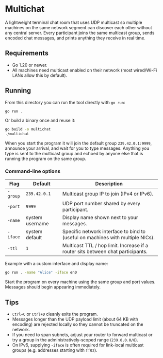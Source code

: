 # Multichat

A lightweight terminal chat room that uses UDP multicast so multiple machines on the same network segment can discover each other without any central server. Every participant joins the same multicast group, sends encoded chat messages, and prints anything they receive in real time.

## Requirements

- Go 1.20 or newer.
- All machines need multicast enabled on their network (most wired/Wi-Fi LANs allow this by default).

## Running

From this directory you can run the tool directly with `go run`:

```sh
go run .
```

Or build a binary once and reuse it:

```sh
go build -o multichat
./multichat
```

When you start the program it will join the default group `239.42.0.1:9999`, announce your arrival, and wait for you to type messages. Anything you type is sent to the multicast group and echoed by anyone else that is running the program on the same group.

### Command-line options

| Flag | Default | Description |
| ---- | ------- | ----------- |
| `-group` | `239.42.0.1` | Multicast group IP to join (IPv4 or IPv6). |
| `-port` | `9999` | UDP port number shared by every participant. |
| `-name` | system username | Display name shown next to your messages. |
| `-iface` | system default | Specific network interface to bind to (useful on machines with multiple NICs). |
| `-ttl` | `1` | Multicast TTL / hop limit. Increase if a router sits between chat participants. |

Example with a custom interface and display name:

```sh
go run . -name "Alice" -iface en0
```

Start the program on every machine using the same group and port values. Messages should begin appearing immediately.

## Tips

- `Ctrl+C` or `Ctrl+D` cleanly exits the program.
- Messages longer than the UDP payload limit (about 64 KB with encoding) are rejected locally so they cannot be truncated on the network.
- If you need to span subnets, adjust your router to forward multicast or try a group in the administratively-scoped range (`239.0.0.0/8`).
- On IPv6, supplying `-iface` is often required for link-local multicast groups (e.g. addresses starting with `ff02`).
